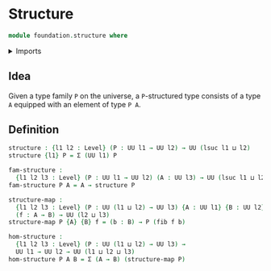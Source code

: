 # Structure

```agda
module foundation.structure where
```

<details><summary>Imports</summary>
```agda
open import foundation.dependent-pair-types
open import foundation.equivalences
open import foundation.fibers-of-maps
open import foundation.functoriality-dependent-pair-types
open import foundation.type-theoretic-principle-of-choice
open import foundation.universe-levels
```
</details>

## Idea

Given a type family `P` on the universe, a `P`-structured type consists of a type `A` equipped with an element of type `P A`.

## Definition

```agda
structure : {l1 l2 : Level} (P : UU l1 → UU l2) → UU (lsuc l1 ⊔ l2)
structure {l1} P = Σ (UU l1) P

fam-structure :
  {l1 l2 l3 : Level} (P : UU l1 → UU l2) (A : UU l3) → UU (lsuc l1 ⊔ l2 ⊔ l3)
fam-structure P A = A → structure P

structure-map :
  {l1 l2 l3 : Level} (P : UU (l1 ⊔ l2) → UU l3) {A : UU l1} {B : UU l2}
  (f : A → B) → UU (l2 ⊔ l3)
structure-map P {A} {B} f = (b : B) → P (fib f b)

hom-structure :
  {l1 l2 l3 : Level} (P : UU (l1 ⊔ l2) → UU l3) →
  UU l1 → UU l2 → UU (l1 ⊔ l2 ⊔ l3)
hom-structure P A B = Σ (A → B) (structure-map P)
```
